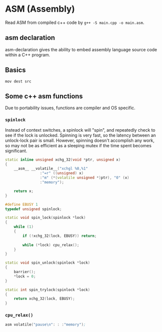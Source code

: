 # ASM (Assembly)

Read ASM from compiled c++ code by `g++ -S main.cpp -o main.asm`.

## asm declaration

asm-declaration gives the ability to embed assembly language source code within a C++ program.

## Basics

`mov dest src`

## Some c++ asm functions 

Due to portability issues, functions are compiler and OS specific.

### `spinlock`

Instead of context switches, a spinlock will "spin", and repeatedly check to see if the lock is unlocked. Spinning is very fast, so the latency between an unlock-lock pair is small. However, spinning doesn't accomplish any work, so may not be as efficient as a sleeping mutex if the time spent becomes significant.

```cpp
static inline unsigned xchg_32(void *ptr, unsigned x)
{
	__asm__ __volatile__("xchgl %0,%1"
				:"=r" ((unsigned) x)
				:"m" (*(volatile unsigned *)ptr), "0" (x)
				:"memory");

	return x;
}
```

```cpp
#define EBUSY 1
typedef unsigned spinlock;

static void spin_lock(spinlock *lock)
{
	while (1)
	{
		if (!xchg_32(lock, EBUSY)) return;
	
		while (*lock) cpu_relax();
	}
}

static void spin_unlock(spinlock *lock)
{
	barrier();
	*lock = 0;
}

static int spin_trylock(spinlock *lock)
{
	return xchg_32(lock, EBUSY);
}
```

### `cpu_relax()`

```asm
asm volatile("pause\n": : :"memory");
```
